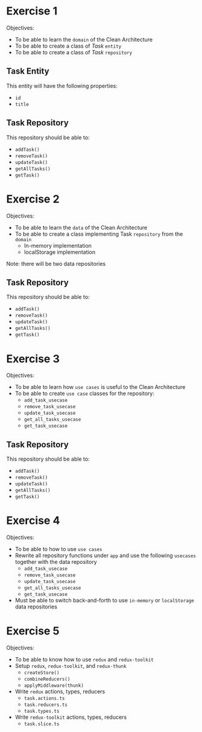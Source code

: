 Exercise 1
==========================================================================================
Objectives:
- To be able to learn the `domain` of the Clean Architecture
- To be able to create a class of *Task* `entity`
- To be able to create a class of *Task* `repository`

Task Entity
-----------
This entity will have the following properties:
- `id`
- `title`

Task Repository
---------------
This repository should be able to:
- `addTask()`
- `removeTask()`
- `updateTask()`
- `getAllTasks()`
- `getTask()`
    
Exercise 2
==========================================================================================
Objectives:
- To be able to learn the `data` of the Clean Architecture
- To be able to create a class implementing Task `repository` from the `domain`
    - In-memory implementation
    - localStorage implementation

Note: there will be two data repositories

Task Repository
---------------
This repository should be able to:
- `addTask()`
- `removeTask()`
- `updateTask()`
- `getAllTasks()`
- `getTask()`

Exercise 3
==========================================================================================
Objectives:
- To be able to learn how `use cases` is useful to the Clean Architecture 
- To be able to create `use case` classes for the repository:
    - `add_task_usecase`
    - `remove_task_usecase`
    - `update_task_usecase`
    - `get_all_tasks_usecase`
    - `get_task_usecase`

Task Repository
---------------
This repository should be able to:
- `addTask()`
- `removeTask()`
- `updateTask()`
- `getAllTasks()`
- `getTask()`

Exercise 4
==========================================================================================
Objectives:
- To be able to how to use `use cases`
- Rewrite all repository functions under `app` and use the following `usecases` together with the data repository
    - `add_task_usecase`
    - `remove_task_usecase`
    - `update_task_usecase`
    - `get_all_tasks_usecase`
    - `get_task_usecase`
- Must be able to switch back-and-forth to use `in-memory` or `localStorage` data repositories 

Exercise 5
==========================================================================================
Objectives:
- To be able to know how to use `redux` and `redux-toolkit`
- Setup `redux`, `redux-toolkit`, and `redux-thunk`
    - `createStore()`
    - `combineReducers()`
    - `applyMiddleware(thunk)`
- Write `redux` actions, types, reducers
    - `task.actions.ts`
    - `task.reducers.ts`
    - `task.types.ts`
- Write `redux-toolkit` actions, types, reducers
    - `task.slice.ts`


